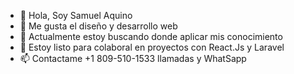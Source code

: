 - 👋 Hola, Soy Samuel Aquino
- 👀 Me gusta el diseño y desarrollo web
- 🌱 Actualmente estoy buscando donde aplicar mis conocimiento 
- 💞️ Estoy listo para colaboral en proyectos con React.Js y Laravel
- 📫 Contactame +1 809-510-1533 llamadas y WhatSapp


